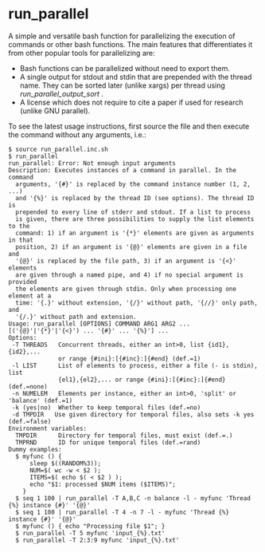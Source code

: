 # run_parallel

A simple and versatile bash function for parallelizing the execution of
commands or other bash functions. The main features that differentiates it
from other popular tools for parallelizing are:
- Bash functions can be parallelized without need to export them.
- A single output for stdout and stdin that are prepended with the thread
  name. They can be sorted later (unlike xargs) per thread using
  _run_parallel_output_sort_ .
- A license which does not require to cite a paper if used for research
  (unlike GNU parallel).

To see the latest usage instructions, first source the file and then execute
the command without any arguments, i.e.:

```
$ source run_parallel.inc.sh
$ run_parallel
run_parallel: Error: Not enough input arguments
Description: Executes instances of a command in parallel. In the command
  arguments, '{#}' is replaced by the command instance number (1, 2, ...)
  and '{%}' is replaced by the thread ID (see options). The thread ID is
  prepended to every line of stderr and stdout. If a list to process
  is given, there are three possibilities to supply the list elements to the
  command: 1) if an argument is '{*}' elements are given as arguments in that
  position, 2) if an argument is '{@}' elements are given in a file and
  '{@}' is replaced by the file path, 3) if an argument is '{<}' elements
  are given through a named pipe, and 4) if no special argument is provided
  the elements are given through stdin. Only when processing one element at a
  time: '{.}' without extension, '{/}' without path, '{//}' only path, and
  '{/.}' without path and extension.
Usage: run_parallel [OPTIONS] COMMAND ARG1 ARG2 ... [('{@}'|'{*}'|'{<}') ... '{#}' ... '{%}'] ...
Options:
 -T THREADS   Concurrent threads, either an int>0, list {id1},{id2},...
              or range {#ini}:[{#inc}:]{#end} (def.=1)
 -l LIST      List of elements to process, either a file (- is stdin), list
              {el1},{el2},... or range {#ini}:[{#inc}:]{#end} (def.=none)
 -n NUMELEM   Elements per instance, either an int>0, 'split' or 'balance' (def.=1)
 -k (yes|no)  Whether to keep temporal files (def.=no)
 -d TMPDIR   Use given directory for temporal files, also sets -k yes (def.=false)
Environment variables:
  TMPDIR      Directory for temporal files, must exist (def.=.)
  TMPRND      ID for unique temporal files (def.=rand)
Dummy examples:
  $ myfunc () {
      sleep $((RANDOM%3));
      NUM=$( wc -w < $2 );
      ITEMS=$( echo $( < $2 ) );
      echo "$1: processed $NUM items ($ITEMS)";
    }
  $ seq 1 100 | run_parallel -T A,B,C -n balance -l - myfunc 'Thread {%} instance {#}' '{@}'
  $ seq 1 100 | run_parallel -T 4 -n 7 -l - myfunc 'Thread {%} instance {#}' '{@}'
  $ myfunc () { echo "Processing file $1"; }
  $ run_parallel -T 5 myfunc 'input_{%}.txt'
  $ run_parallel -T 2:3:9 myfunc 'input_{%}.txt'
```
